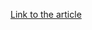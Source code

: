 [Link to the article](https://blog.zimperium.com/how-zimperiums-z9-detected-unknown-mobile-malware-overlooked-by-the-av-industry/)
